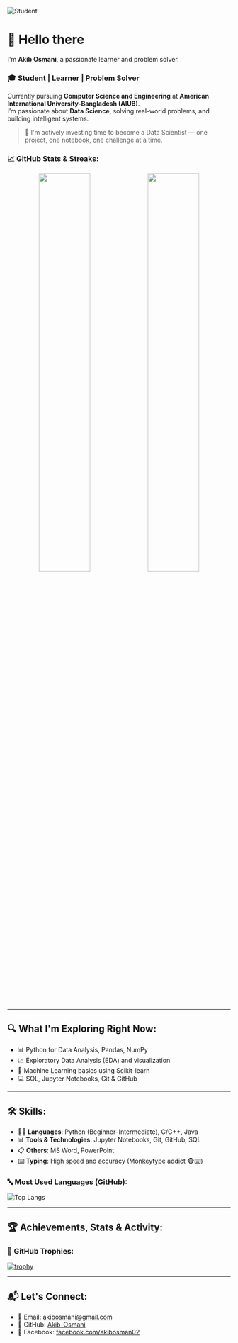![Student](https://github.com/Akib-Osmani/Akib-Osmani/blob/main/student.jpg?raw=true)

# 👋 Hello there  
I'm **Akib Osmani**, a passionate learner and problem solver.

### 🎓 Student | Learner | Problem Solver
Currently pursuing **Computer Science and Engineering** at **American International University-Bangladesh (AIUB)**.  
I’m passionate about **Data Science**, solving real-world problems, and building intelligent systems.

> 🚀 I'm actively investing time to become a Data Scientist — one project, one notebook, one challenge at a time.

### 📈 GitHub Stats & Streaks:
<p align="center">
  <img src="https://github-readme-stats.vercel.app/api?username=Akib-Osmani&show_icons=true&count_private=true&theme=default" width="48%" />
  <img src="https://streak-stats.demolab.com?user=Akib-Osmani&theme=default" width="48%" />
</p>

---

## 🔍 What I'm Exploring Right Now:
- 📊 Python for Data Analysis, Pandas, NumPy  
- 📈 Exploratory Data Analysis (EDA) and visualization  
- 🤖 Machine Learning basics using Scikit-learn  
- 💻 SQL, Jupyter Notebooks, Git & GitHub  

---

## 🛠 Skills:
- 👨‍💻 **Languages**: Python (Beginner–Intermediate), C/C++, Java  
- 📊 **Tools & Technologies**: Jupyter Notebooks, Git, GitHub, SQL  
- 📋 **Others**: MS Word, PowerPoint  
- ⌨️ **Typing**: High speed and accuracy (Monkeytype addict 🐵⌨️)

### 🔤 Most Used Languages (GitHub):
![Top Langs](https://github-readme-stats.vercel.app/api/top-langs/?username=Akib-Osmani&layout=compact&langs_count=8&theme=default)

---

## 🏆 Achievements, Stats & Activity:

### 🏅 GitHub Trophies:
[![trophy](https://github-profile-trophy.vercel.app/?username=Akib-Osmani&theme=onestar&margin-w=10)](https://github.com/ryo-ma/github-profile-trophy)

---

## 📬 Let's Connect:
- 📧 Email: akibosmani@gmail.com  
- 🐙 GitHub: [Akib-Osmani](https://github.com/Akib-Osmani)  
- 📘 Facebook: [facebook.com/akibosman02](https://www.facebook.com/akibosman02)
